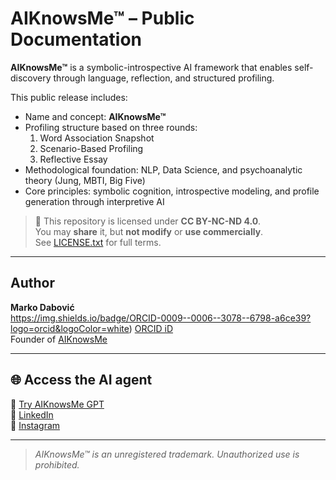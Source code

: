 # AIKnowsMe™ – Public Documentation
**AIKnowsMe™** is a symbolic-introspective AI framework that enables self-discovery through language, reflection, and structured profiling.

This public release includes:
- Name and concept: **AIKnowsMe™**
- Profiling structure based on three rounds:
  1. Word Association Snapshot
  2. Scenario-Based Profiling
  3. Reflective Essay
- Methodological foundation: NLP, Data Science, and psychoanalytic theory (Jung, MBTI, Big Five)
- Core principles: symbolic cognition, introspective modeling, and profile generation through interpretive AI

> 📄 This repository is licensed under **CC BY-NC-ND 4.0**.  
> You may **share** it, but **not modify** or **use commercially**.  
> See [LICENSE.txt](./LICENSE.txt) for full terms.

---

## Author

**Marko Dabović**  
https://img.shields.io/badge/ORCID-0009--0006--3078--6798-a6ce39?logo=orcid&logoColor=white)
[ORCID iD](https://orcid.org/0009-0006-3078-6798)  
Founder of [AIKnowsMe](https://github.com/AIKnowsMe)

---

## 🌐 Access the AI agent

🎯 [Try AIKnowsMe GPT](https://aiknowsme.io/gpt)  
🔗 [LinkedIn](https://www.linkedin.com/company/aiknowsme)  
📸 [Instagram](https://www.instagram.com/aiknowsme)

---

> *AIKnowsMe™ is an unregistered trademark. Unauthorized use is prohibited.*
